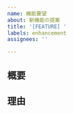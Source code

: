 ```yaml
---
name: 機能要望
about: 新機能の提案
title: '[FEATURE] '
labels: enhancement
assignees: ''

---
```


## 概要


## 理由